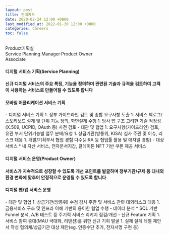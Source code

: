 ```yaml
---
layout: post
title: 현대카드
date: 2020-02-24 12:00 +0800
last_modified_at: 2022-01-30 12:00 +0800
categories: Careers
toc: false
---
```

Product기획실<br>Service Planning Manager·Product Owner<br>Associate

#### 디지털 서비스 기획(Service Planning)

#### 신규 디지털 서비스의 주요 특징, 기능을 정의하며 관련된 기술과 규격을 검토하여 고객이 사용하는 서비스로 만들어질 수 있도록 합니다

<h4>모바일 어플리케이션 서비스 기획</h4>
- 디지털 서비스 기획
    1. 정부 가이드라인 검토 및 종합 요구사항 도출
    1. 서비스 백로그/스토리보드 설계 및 단위 기능 정의, 화면설계 수행
    1. 당사 앱 구조 고려한 기술 적정성(X.509, UCPID, OAuth 등) 사전 검토
- 대관 및 협업
    1. 요구사항(가이드라인) 검토, 유관 부서 단위기능별 업무 분배/요청
    1. 상급기관(방통위, KISA) 심사 주관 및 이슈, 리스크 대응
    1. 개발/기획부서 협업 경험 다수(JIRA 등 협업툴 활용 및 애자일 경험)
- 대상 서비스
  * 내 자산 서비스, 전자문서지갑, 클레이튼 NFT 기반 쿠폰 제공 서비스


#### 디지털 서비스 운영(Product Owner)

#### 서비스가 지속적으로 성장할 수 있도록 개선 포인트를 발굴하며 정부기관/규제 등 대내외환경 변화에 맞추어 안정적으로 운영될 수 있도록 합니다

<h4>디지털 웹/앱 서비스 운영</h4>
- 대관 및 협업
    1. 상급기관(방통위) 수검 감사 주관 및 서비스 관련 대외리스크 대응
    1. 금융서비스 구조 및 인프라 이해 기반의 용이한 협업 수행
- 데이터 분석
    * SQL 기반 Funnel 분석, A/B 테스트 등 주기적 서비스 리키지 점검/개선
- 신규 Feature 기획
    1. 서비스 참여 증대(MAU 극대화, 리텐션)를 위한 신규 기획 발굴
    1. 실제 설계 레벨 제안서 작성 협의체/상급기관 대상 제안(eg. 인증수단 추가, 전자서명 구현 등)